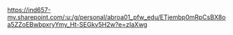 https://ind657-my.sharepoint.com/:u:/g/personal/abroa01_pfw_edu/ETjembp0mRpCsBX8oa5ZZoEBwbpxryYmy_Ht-SEGkv5H2w?e=zIaXwg
